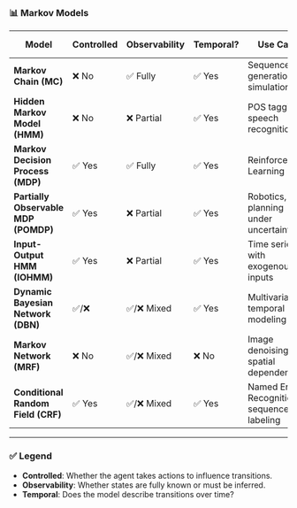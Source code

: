 ### 📊 Markov Models

| Model                         | Controlled | Observability | Temporal? | Use Case                            | Python Library        |
|------------------------------|------------|---------------|-----------|-------------------------------------------|---------------------------|
| **Markov Chain (MC)**        | ❌ No       | ✅ Fully      | ✅ Yes    | Sequence generation, simulation           | `numpy`, custom code      |
| **Hidden Markov Model (HMM)**| ❌ No       | ❌ Partial    | ✅ Yes    | POS tagging, speech recognition           | `hmmlearn`, `pomegranate` |
| **Markov Decision Process (MDP)** | ✅ Yes  | ✅ Fully      | ✅ Yes    | Reinforcement Learning (RL)               | `MDPtoolbox`, `OpenAI Gym`|
| **Partially Observable MDP (POMDP)** | ✅ Yes | ❌ Partial   | ✅ Yes    | Robotics, planning under uncertainty      | `pomdp_py`, `POMDPs.jl` (Julia) |
| **Input-Output HMM (IOHMM)** | ✅ Yes      | ❌ Partial    | ✅ Yes    | Time series with exogenous inputs         | `pomegranate`             |
| **Dynamic Bayesian Network (DBN)** | ✅/❌   | ✅/❌ Mixed   | ✅ Yes    | Multivariate temporal modeling            | `pgmpy`, `pomegranate`    |
| **Markov Network (MRF)**     | ❌ No       | ✅/❌ Mixed    | ❌ No     | Image denoising, spatial dependencies     | `pgmpy`, `OpenGM`         |
| **Conditional Random Field (CRF)** | ✅ Yes  | ✅/❌ Mixed    | ✅ Yes    | Named Entity Recognition, sequence labeling| `sklearn-crfsuite`, `pystruct` |

---

### ✅ Legend

- **Controlled**: Whether the agent takes actions to influence transitions.
- **Observability**: Whether states are fully known or must be inferred.
- **Temporal**: Does the model describe transitions over time?

